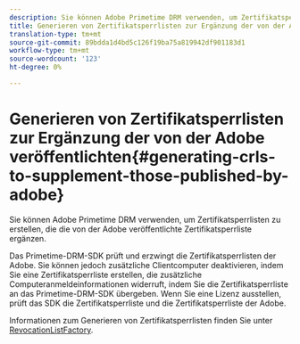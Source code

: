 ```yaml
---
description: Sie können Adobe Primetime DRM verwenden, um Zertifikatsperrlisten zu erstellen, die die von der Adobe veröffentlichte Zertifikatsperrliste ergänzen.
title: Generieren von Zertifikatsperrlisten zur Ergänzung der von der Adobe veröffentlichten
translation-type: tm+mt
source-git-commit: 89bdda1d4bd5c126f19ba75a819942df901183d1
workflow-type: tm+mt
source-wordcount: '123'
ht-degree: 0%

---
```



# Generieren von Zertifikatsperrlisten zur Ergänzung der von der Adobe veröffentlichten{#generating-crls-to-supplement-those-published-by-adobe}

Sie können Adobe Primetime DRM verwenden, um Zertifikatsperrlisten zu erstellen, die die von der Adobe veröffentlichte Zertifikatsperrliste ergänzen.

Das Primetime-DRM-SDK prüft und erzwingt die Zertifikatsperrlisten der Adobe. Sie können jedoch zusätzliche Clientcomputer deaktivieren, indem Sie eine Zertifikatsperrliste erstellen, die zusätzliche Computeranmeldeinformationen widerruft, indem Sie die Zertifikatsperrliste an das Primetime-DRM-SDK übergeben. Wenn Sie eine Lizenz ausstellen, prüft das SDK die Zertifikatsperrliste und die Zertifikatsperrliste der Adobe.

Informationen zum Generieren von Zertifikatsperrlisten finden Sie unter [RevocationListFactory](https://help.adobe.com/en_US/primetime/api/drm-apis/server/javadocs-flashaccess-pro/com/adobe/flashaccess/sdk/revocation/RevocationListFactory.html).
